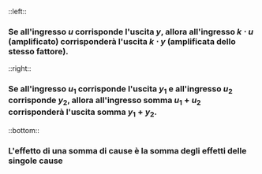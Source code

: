 ::left::

<DefinitionBlock title="Omogeneità">

### Se all'ingresso $u$ corrisponde l'uscita $y$, allora all'ingresso $k \cdot u$ (amplificato) corrisponderà l'uscita $k \cdot y$ (amplificata dello stesso fattore).

</DefinitionBlock>

::right::

<DefinitionBlock title="Additività">

### Se all'ingresso $u_1$ corrisponde l'uscita $y_1$ e all'ingresso $u_2$ corrisponde $y_2$, allora all'ingresso somma $u_1 + u_2$ corrisponderà l'uscita somma $y_1 + y_2$.

</DefinitionBlock>

::bottom::

<TakeawayBlock v-click class="mt-4">

### L'effetto di una somma di cause è la somma degli effetti delle singole cause

</TakeawayBlock>

